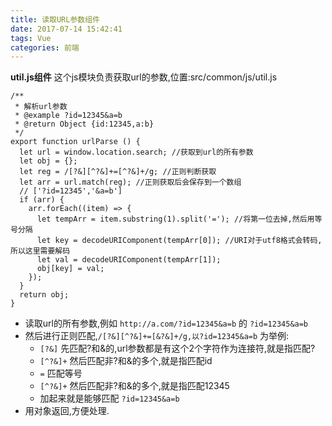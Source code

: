 ```yaml
---
title: 读取URL参数组件
date: 2017-07-14 15:42:41
tags: Vue
categories: 前端
---
```

**util.js组件**
这个js模块负责获取url的参数,位置:src/common/js/util.js

```
/**
 * 解析url参数
 * @example ?id=12345&a=b
 * @return Object {id:12345,a:b}
 */
export function urlParse () {
  let url = window.location.search; //获取到url的所有参数
  let obj = {};
  let reg = /[?&][^?&]+=[^?&]+/g; //正则判断获取
  let arr = url.match(reg); //正则获取后会保存到一个数组
  // ['?id=12345','&a=b']
  if (arr) {
    arr.forEach((item) => {
      let tempArr = item.substring(1).split('='); //将第一位去掉,然后用等号分隔
      let key = decodeURIComponent(tempArr[0]); //URI对于utf8格式会转码,所以这里需要解码
      let val = decodeURIComponent(tempArr[1]);
      obj[key] = val;
    });
  }
  return obj;
}
```


+ 读取url的所有参数,例如 `http://a.com/?id=12345&a=b` 的 `?id=12345&a=b`
+ 然后进行正则匹配,`/[?&][^?&]+=[&?&]+/g,以?id=12345&a=b` 为举例:
	+ `[?&]` 先匹配?和&的,url参数都是有这个2个字符作为连接符,就是指匹配?
	+ `[^?&]+` 然后匹配非?和&的多个,就是指匹配id
	+ `=` 匹配等号
	+ `[^?&]+` 然后匹配非?和&的多个,就是指匹配12345
	+ 加起来就是能够匹配 `?id=12345&a=b`
+ 用对象返回,方便处理.


